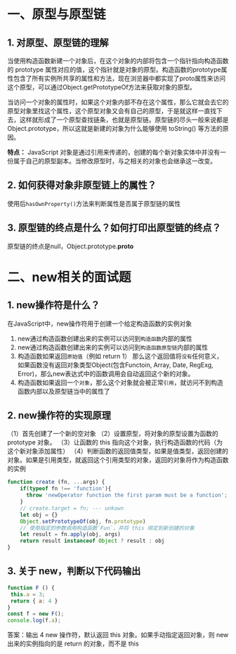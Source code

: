 # 一、原型与原型链

## 1. 对原型、原型链的理解

当使用构造函数新建一个对象后，在这个对象的内部将包含一个指针指向构造函数的 prototype 属性对应的值，这个指针就是对象的原型。构造函数的prototype属性包含了所有实例所共享的属性和方法，现在浏览器中都实现了proto属性来访问这个原型，可以通过Object.getPrototypeOf方法来获取对象的原型。

当访问一个对象的属性时，如果这个对象内部不存在这个属性，那么它就会去它的原型对象里找这个属性，这个原型对象又会有自己的原型，于是就这样一直找下去，这样就形成了一个原型查找链条，也就是原型链。原型链的尽头一般来说都是 Object.prototype，所以这就是新建的对象为什么能够使用 toString() 等方法的原因。

**特点：** JavaScript 对象是通过引用来传递的，创建的每个新对象实体中并没有一份属于自己的原型副本。当修改原型时，与之相关的对象也会继承这一改变。

## 2. 如何获得对象非原型链上的属性？

使用后`hasOwnProperty()`方法来判断属性是否属于原型链的属性

## 3. 原型链的终点是什么？如何打印出原型链的终点？

原型链的终点是null，Object.prototype.__proto__

# 二、new相关的面试题

## 1. new操作符是什么？

在JavaScript中，new操作符用于创建一个给定构造函数的实例对象

1. new通过构造函数创建出来的实例可以访问到`构造函数`内部的属性
2. new通过构造函数创建出来的实例可以访问到`构造函数原型链`内部的属性
3. 构造函数如果返回`原始值`（例如 return 1） 那么这个返回值将`没有`任何意义，如果函数没有返回对象类型Object(包含Functoin, Array, Date, RegExg, Error)，那么new表达式中的函数调用会自动返回这个新的对象。
4. 构造函数如果返回一个`对象`，那么这个对象就会被正常`引用`，就访问不到构造函数内部以及原型链当中的属性了

## 2. new操作符的实现原理

（1）首先创建了一个新的空对象
（2）设置原型，将对象的原型设置为函数的 prototype 对象。
（3）让函数的 this 指向这个对象，执行构造函数的代码（为这个新对象添加属性）
（4）判断函数的返回值类型，如果是值类型，返回创建的对象。如果是引用类型，就返回这个引用类型的对象，返回的对象将作为构造函数的实例

```js
function create (fn, ...args) {
    if(typeof fn !== 'function'){
      throw 'newOperator function the first param must be a function';
    }
    // create.target = fn; --- unkown
    let obj = {}
    Object.setPrototypeOf(obj, fn.prototype)
    // 使用指定的参数调用构造函数`Fun`，并将 this 绑定到新创建的对象
    let result = fn.apply(obj, args)
    return result instanceof Object ? result : obj
}
```
## 3. 关于 new，判断以下代码输出

```js
function F () {
 this.a = 3;
 return { a: 4 }
}
const f = new F();
console.log(f.a);
```

答案：输出 4 new 操作符，默认返回 this 对象。如果手动指定返回对象，则 new 出来的实例指向的是 return 的对象，而不是 this
